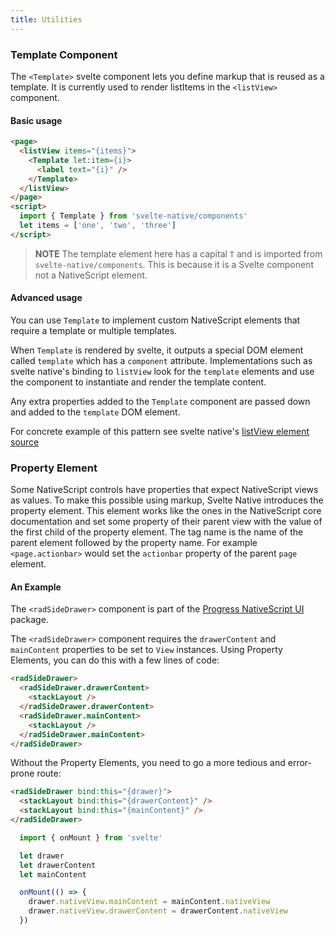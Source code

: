 ```yaml
---
title: Utilities
---
```


### Template Component

The `<Template>` svelte component lets you define markup that is reused as a template. It is currently used to render listItems in the `<listView>` component.

#### Basic usage

```html
<page>
  <listView items="{items}">
    <Template let:item={i}>
      <label text="{i}" />
    </Template>
  </listView>
</page>
<script>
  import { Template } from 'svelte-native/components'
  let items = ['one', 'two', 'three']
</script>
```

> **NOTE** The template element here has a capital `T` and is imported from `svelte-native/components`. This is because it is a Svelte component not a NativeScript element.

#### Advanced usage

You can use `Template` to implement custom NativeScript elements that require a template or multiple templates.

When `Template` is rendered by svelte, it outputs a special DOM element called `template` which has a `component` attribute. Implementations such as svelte native's binding to `listView` look for the `template` elements and use the component to instantiate and render the template content.

Any extra properties added to the `Template` component are passed down and added to the `template` DOM element.

For concrete example of this pattern see svelte native's [listView element source](https://github.com/halfnelson/svelte-native/blob/master/src/dom/native/ListViewElement.ts#L50)

### Property Element

Some NativeScript controls have properties that expect NativeScript views as values. To make this possible using markup, Svelte Native introduces the property element. This element works like the ones in the NativeScript core documentation and set some property of their parent view with the value of the first child of the property element. The tag name is the name of the parent element followed by the property name. For example `<page.actionbar>` would set the `actionbar` property of the parent `page` element.

#### An Example

The `<radSideDrawer>` component is part of the [Progress NativeScript UI](https://docs.nativescript.org/ui/professional-ui-components/SideDrawer/getting-started) package.

The `<radSideDrawer>` component requires the `drawerContent` and `mainContent` properties to be set to `View` instances. Using Property Elements, you can do this with a few lines of code:

```html
<radSideDrawer>
  <radSideDrawer.drawerContent>
    <stackLayout />
  </radSideDrawer.drawerContent>
  <radSideDrawer.mainContent>
    <stackLayout />
  </radSideDrawer.mainContent>
</radSideDrawer>
```

Without the Property Elements, you need to go a more tedious and error-prone route:

```html
<radSideDrawer bind:this="{drawer}">
  <stackLayout bind:this="{drawerContent}" />
  <stackLayout bind:this="{mainContent}" />
</radSideDrawer>
```

```js
  import { onMount } from 'svelte'

  let drawer
  let drawerContent
  let mainContent

  onMount(() => {
    drawer.nativeView.mainContent = mainContent.nativeView
    drawer.nativeView.drawerContent = drawerContent.nativeView
  })
```